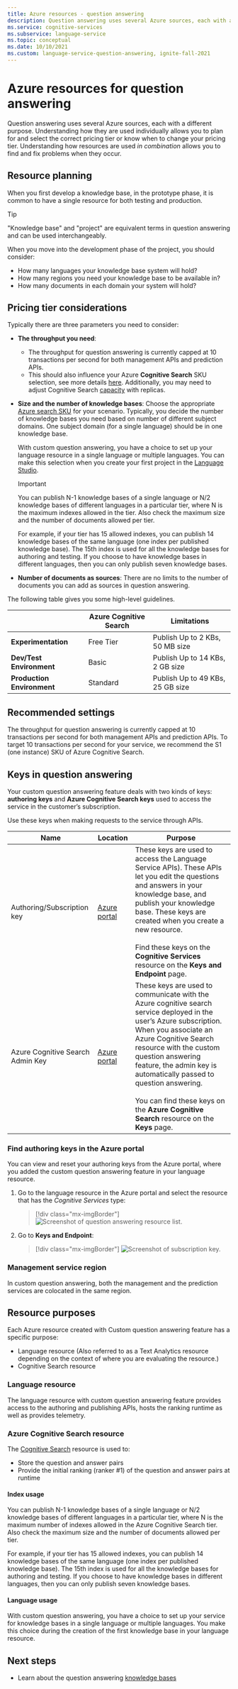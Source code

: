 ```yaml
---
title: Azure resources - question answering
description: Question answering uses several Azure sources, each with a different purpose. Understanding how they are used individually allows you to plan for and select the correct pricing tier or know when to change your pricing tier. Understanding how they are used in combination allows you to find and fix problems when they occur.
ms.service: cognitive-services
ms.subservice: language-service
ms.topic: conceptual
ms.date: 10/10/2021
ms.custom: language-service-question-answering, ignite-fall-2021
---
```


# Azure resources for question answering

Question answering uses several Azure sources, each with a different purpose. Understanding how they are used individually allows you to plan for and select the correct pricing tier or know when to change your pricing tier. Understanding how resources are used _in combination_ allows you to find and fix problems when they occur.

## Resource planning

When you first develop a knowledge base, in the prototype phase, it is common to have a single resource for both testing and production.

> [!TIP]
> "Knowledge base" and "project" are equivalent terms in question answering and can be used interchangeably.

When you move into the development phase of the project, you should consider:

* How many languages your knowledge base system will hold?
* How many regions you need your knowledge base to be available in?
* How many documents in each domain your system will hold?

## Pricing tier considerations

Typically there are three parameters you need to consider:

* **The throughput you need**:
    * The throughput for question answering is currently capped at 10 transactions per second for both management APIs and prediction APIs.
    * This should also influence your Azure **Cognitive Search** SKU selection, see more details [here](../../../../search/search-sku-tier.md). Additionally, you may need to adjust Cognitive Search [capacity](../../../../search/search-capacity-planning.md) with replicas.

* **Size and the number of knowledge bases**: Choose the appropriate [Azure search SKU](https://azure.microsoft.com/pricing/details/search/) for your scenario. Typically, you decide the number of knowledge bases you need based on number of different subject domains. One subject domain (for a single language) should be in one knowledge base.

    With custom question answering, you have a choice to set up your language resource in a single language or multiple languages. You can make this selection when you create your first project in the [Language Studio](https://language.azure.com/).

    > [!IMPORTANT]
    > You can publish N-1 knowledge bases of a single language or N/2 knowledge bases of different languages in a particular tier, where N is the maximum indexes allowed in the tier. Also check the maximum size and the number of documents allowed per tier.

    For example, if your tier has 15 allowed indexes, you can publish 14 knowledge bases of the same language (one index per published knowledge base). The 15th index is used for all the knowledge bases for authoring and testing. If you choose to have knowledge bases in different languages, then you can only publish seven knowledge bases.

* **Number of documents as sources**: There are no limits to the number of documents you can add as sources in question answering.

The following table gives you some high-level guidelines.

|                            |Azure Cognitive Search | Limitations                      |
| -------------------------- |------------ | -------------------------------- |
| **Experimentation**        |Free Tier    | Publish Up to 2 KBs, 50 MB size  |
| **Dev/Test Environment**   |Basic        | Publish Up to 14 KBs, 2 GB size    |
| **Production Environment** |Standard     | Publish Up to 49 KBs, 25 GB size |

## Recommended settings

The throughput for question answering is currently capped at 10 transactions per second for both management APIs and prediction APIs. To target 10 transactions per second for your service, we recommend the S1 (one instance) SKU of Azure Cognitive Search.

## Keys in question answering

Your custom question answering feature deals with two kinds of keys: **authoring keys** and **Azure Cognitive Search keys** used to access the service in the customer’s subscription.

Use these keys when making requests to the service through APIs.

|Name|Location|Purpose|
|--|--|--|
|Authoring/Subscription key|[Azure portal](https://azure.microsoft.com/free/cognitive-services/)|These keys are used to access the Language Service APIs). These APIs let you edit the questions and answers in your knowledge base, and publish your knowledge base. These keys are created when you create a new resource.<br><br>Find these keys on the **Cognitive Services** resource on the **Keys and Endpoint** page.|
|Azure Cognitive Search Admin Key|[Azure portal](../../../../search/search-security-api-keys.md)|These keys are used to communicate with the Azure cognitive search service deployed in the user’s Azure subscription. When you associate an Azure Cognitive Search resource with the custom question answering feature, the admin key is automatically passed to question answering. <br><br>You can find these keys on the **Azure Cognitive Search** resource on the **Keys** page.|

### Find authoring keys in the Azure portal

You can view and reset your authoring keys from the Azure portal, where you added the custom question answering feature in your language resource.

1. Go to the language resource in the Azure portal and select the resource that has the *Cognitive Services* type:

    > [!div class="mx-imgBorder"]
    > ![Screenshot of question answering resource list.](../../../qnamaker/media/qnamaker-how-to-setup-service/resources-created-question-answering.png)

2. Go to **Keys and Endpoint**:

    > [!div class="mx-imgBorder"]
    > ![Screenshot of subscription key.](../../../qnamaker/media/qnamaker-how-to-key-management/custom-qna-keys-and-endpoint.png)

### Management service region

In custom question answering, both the management and the prediction services are colocated in the same region.

## Resource purposes

Each Azure resource created with Custom question answering feature has a specific purpose:

* Language resource (Also referred to as a Text Analytics resource depending on the context of where you are evaluating the resource.)
* Cognitive Search resource

### Language resource

The language resource with custom question answering feature provides access to the authoring and publishing APIs, hosts the ranking runtime as well as provides telemetry.

### Azure Cognitive Search resource

The [Cognitive Search](../../../../search/index.yml) resource is used to:

* Store the question and answer pairs
* Provide the initial ranking (ranker #1) of the question and answer pairs at runtime

#### Index usage

You can publish N-1 knowledge bases of a single language or N/2 knowledge bases of different languages in a particular tier, where N is the maximum number of indexes allowed in the Azure Cognitive Search tier. Also check the maximum size and the number of documents allowed per tier.

For example, if your tier has 15 allowed indexes, you can publish 14 knowledge bases of the same language (one index per published knowledge base). The 15th index is used for all the knowledge bases for authoring and testing. If you choose to have knowledge bases in different languages, then you can only publish seven knowledge bases.

#### Language usage

With custom question answering, you have a choice to set up your service for knowledge bases in a single language or multiple languages. You make this choice during the creation of the first knowledge base in your language resource.

## Next steps

* Learn about the question answering [knowledge bases](../How-To/manage-knowledge-base.md)
